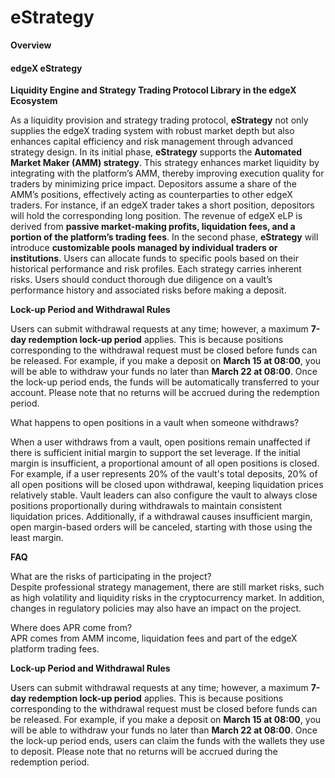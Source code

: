 # eStrategy

**Overview**

#### **edgeX eStrategy**

**Liquidity Engine and Strategy Trading Protocol Library in the edgeX Ecosystem** &#x20;

As a liquidity provision and strategy trading protocol, **eStrategy** not only supplies the edgeX trading system with robust market depth but also enhances capital efficiency and risk management through advanced strategy design.  In its initial phase, **eStrategy** supports the **Automated Market Maker (AMM) strategy**. This strategy enhances market liquidity by integrating with the platform’s AMM, thereby improving execution quality for traders by minimizing price impact. Depositors assume a share of the AMM’s positions, effectively acting as counterparties to other edgeX traders. For instance, if an edgeX trader takes a short position, depositors will hold the corresponding long position.  The revenue of edgeX eLP is derived from **passive market-making profits, liquidation fees, and a portion of the platform’s trading fees**.  In the second phase, **eStrategy** will introduce **customizable pools managed by individual traders or institutions**. Users can allocate funds to specific pools based on their historical performance and risk profiles.  Each strategy carries inherent risks. Users should conduct thorough due diligence on a vault’s performance history and associated risks before making a deposit.



**Lock-up Period and Withdrawal Rules**

Users can submit withdrawal requests at any time; however, a maximum **7-day redemption lock-up period** applies. This is because positions corresponding to the withdrawal request must be closed before funds can be released. For example, if you make a deposit on **March 15 at 08:00**, you will be able to withdraw your funds no later than **March 22 at 08:00**. Once the lock-up period ends, the funds will be automatically transferred to your account.  Please note that no returns will be accrued during the redemption period.



What happens to open positions in a vault when someone withdraws?

When a user withdraws from a vault, open positions remain unaffected if there is sufficient initial margin to support the set leverage. If the initial margin is insufficient, a proportional amount of all open positions is closed. For example, if a user represents 20% of the vault's total deposits, 20% of all open positions will be closed upon withdrawal, keeping liquidation prices relatively stable. Vault leaders can also configure the vault to always close positions proportionally during withdrawals to maintain consistent liquidation prices. Additionally, if a withdrawal causes insufficient margin, open margin-based orders will be canceled, starting with those using the least margin.



**FAQ**

What are the risks of participating in the project?\
Despite professional strategy management, there are still market risks, such as high volatility and liquidity risks in the cryptocurrency market. In addition, changes in regulatory policies may also have an impact on the project.



Where does APR come from?\
APR comes from AMM income, liquidation fees and part of the edgeX platform trading fees.



**Lock-up Period and Withdrawal Rules** &#x20;

Users can submit withdrawal requests at any time; however, a maximum **7-day redemption lock-up period** applies. This is because positions corresponding to the withdrawal request must be closed before funds can be released. For example, if you make a deposit on **March 15 at 08:00**, you will be able to withdraw your funds no later than **March 22 at 08:00**. Once the lock-up period ends, users can claim the funds with the wallets they use to deposit. Please note that no returns will be accrued during the redemption period.

